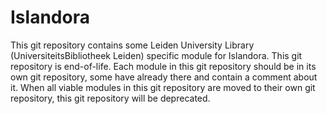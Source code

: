 # Islandora

This git repository contains some Leiden University Library (UniversiteitsBibliotheek Leiden) specific module for Islandora. 
This git repository is end-of-life. Each module in this git repository should be in its own git repository, some have already there and contain a comment about it. When all viable modules in this git repository are moved to their own git repository, this git repository will be deprecated.
